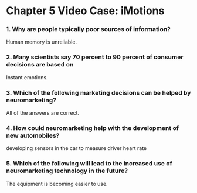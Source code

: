 # Chapter 5 Video Case: iMotions

### 1. Why are people typically poor sources of information?
Human memory is unreliable.

### 2. Many scientists say 70 percent to 90 percent of consumer decisions are based on
Instant emotions.

### 3. Which of the following marketing decisions can be helped by neuromarketing?
All of the answers are correct.

### 4. How could neuromarketing help with the development of new automobiles?
developing sensors in the car to measure driver heart rate

### 5. Which of the following will lead to the increased use of neuromarketing technology in the future?
The equipment is becoming easier to use.

